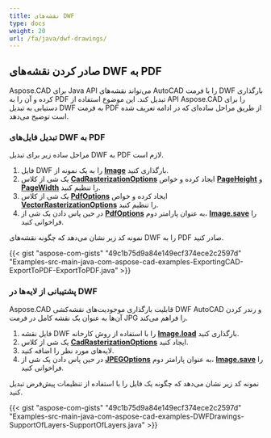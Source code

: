 ```yaml
---
title: نقشه‌های DWF
type: docs
weight: 20
url: /fa/java/dwf-drawings/
---
```


## **صادر کردن نقشه‌های DWF به PDF**

Aspose.CAD برای Java API می‌تواند نقشه‌های AutoCAD را با فرمت DWF بارگذاری کرده و آن را به PDF تبدیل کند. این موضوع استفاده از API Aspose.CAD را برای دستیابی به تبدیل DWF به فرمت PDF از طریق مراحل ساده‌ای که در ادامه تعریف شده است توضیح می‌دهد.

### **تبدیل فایل‌های DWF به PDF**

مراحل ساده زیر برای تبدیل DWF به PDF لازم است.

1. فایل DWF را به یک نمونه از [**Image**](https://reference.aspose.com/cad/java/com.aspose.cad/Image) بارگذاری کنید.
1. یک شی از کلاس [**CadRasterizationOptions**](https://reference.aspose.com/cad/java/com.aspose.cad.imageoptions/CadRasterizationOptions) ایجاد کرده و خواص [**PageHeight**](https://reference.aspose.com/cad/java/com.aspose.cad.imageoptions/VectorRasterizationOptions#setPageHeight-float-) و [**PageWidth**](https://reference.aspose.com/cad/java/com.aspose.cad.imageoptions/VectorRasterizationOptions#setPageWidth-float-) را تنظیم کنید.
1. یک شی از کلاس [**PdfOptions**](https://reference.aspose.com/cad/java/com.aspose.cad.imageoptions/PdfOptions) ایجاد کرده و خواص [**VectorRasterizationOptions**](https://reference.aspose.com/cad/java/com.aspose.cad.imageoptions/VectorRasterizationOptions) را تنظیم کنید.
1. در حین پاس دادن یک شی از [**PdfOptions**](https://reference.aspose.com/cad/java/com.aspose.cad.imageoptions/PdfOptions) به عنوان پارامتر دوم، [**Image.save**](https://reference.aspose.com/cad/java/com.aspose.cad/Image#save--) را فراخوانی کنید.

نمونه کد زیر نشان می‌دهد که چگونه نقشه‌های DWF را به PDF صادر کنید.

{{< gist "aspose-com-gists" "49c1b75d9a84e149ecf374ece2c2597d" "Examples-src-main-java-com-aspose-cad-examples-ExportingCAD-ExportToPDF-ExportToPDF.java" >}}

### **پشتیبانی از لایه‌ها در DWF**

Aspose.CAD قابلیت بارگذاری موجودیت‌های نقشه‌کشی DWF AutoCAD و رندر کردن آن‌ها به عنوان یک نقشه کامل در فرمت JPG را فراهم می‌کند.

1. فایل نقشه DWF را با استفاده از روش کارخانه [**Image.load**](https://reference.aspose.com/cad/java/com.aspose.cad/Image#load-java.io.InputStream-) بارگذاری کنید.
1. یک شی از کلاس [**CadRasterizationOptions**](https://reference.aspose.com/cad/java/com.aspose.cad.imageoptions/CadRasterizationOptions) ایجاد کنید.
1. لایه‌های مورد نظر را اضافه کنید.
1. در حین پاس دادن یک شی از [**JPEGOptions**](https://reference.aspose.com/cad/java/com.aspose.cad.imageoptions/JpegOptions) به عنوان پارامتر دوم، [**Image.save**](https://reference.aspose.com/cad/java/com.aspose.cad/Image#save--) را فراخوانی کنید.

نمونه کد زیر نشان می‌دهد که چگونه یک فایل را با استفاده از تنظیمات پیش‌فرض تبدیل کنید.

{{< gist "aspose-com-gists" "49c1b75d9a84e149ecf374ece2c2597d" "Examples-src-main-java-com-aspose-cad-examples-DWFDrawings-SupportOfLayers-SupportOfLayers.java" >}}
